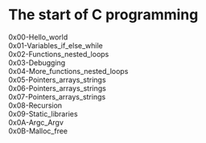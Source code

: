 # The start of C programming

0x00-Hello_world  
0x01-Variables_if_else_while  
0x02-Functions_nested_loops  
0x03-Debugging  
0x04-More_functions_nested_loops  
0x05-Pointers_arrays_strings  
0x06-Pointers_arrays_strings  
0x07-Pointers_arrays_strings  
0x08-Recursion  
0x09-Static_libraries  
0x0A-Argc_Argv  
0x0B-Malloc_free  
